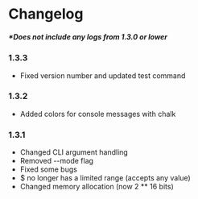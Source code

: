 # Changelog

##### \*Does not include any logs from 1.3.0 or lower

### 1.3.3

-   Fixed version number and updated test command

### 1.3.2

-   Added colors for console messages with chalk

### 1.3.1

-   Changed CLI argument handling
-   Removed --mode flag
-   Fixed some bugs
-   $ no longer has a limited range (accepts any value)
-   Changed memory allocation (now 2 \*\* 16 bits)
